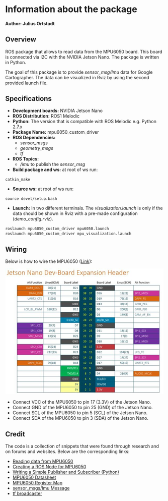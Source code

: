 # Information about the package
#### Author: Julius Ortstadt

## Overview
ROS package that allows to read data from the MPU6050 board.
This board is connected via I2C with the NVIDIA Jetson Nano.
The package is written in Python.

The goal of this package is to provide *sensor_msg/Imu* data for Google Cartographer. 
The data can be visualized in Rviz by using the second provided launch file.

## Specifications
- **Development boards:** NVIDIA Jetson Nano
- **ROS Distribution:** ROS1 Melodic
- **Python:** The version that is compatible with ROS Melodic e.g. Python 2.7.x
- **Package Name:** mpu6050_custom_driver
- **ROS Dependencies:**
  - *sensor_msgs*
  - *geometry_msgs*
  - *tf*
- **ROS Topics:**
  - */imu* to publish the *sensor_msg*
- **Build package and ws:** at root of ws run:
```
catkin_make
```
- **Source ws:** at root of ws run:
``` 
source devel/setup.bash
```
- **Launch:** In two different terminals. The *visualization.launch* is only if the data should be shown in Rviz with a pre-made configuration (*demo_config.rviz*).
```
roslaunch mpu6050_custom_driver mpu6050.launch
roslaunch mpu6050_custom_driver mpu_visualization.launch
```


## Wiring
Below is how to wire the MPU6050 ([Link](https://automaticaddison.com/visualize-imu-data-using-the-mpu6050-ros-and-jetson-nano/)):


![Nvidia Jetson Nano GPIO](1-pin-diagram-nvidia-jetson-nano.jpg)

- Connect VCC of the MPU6050 to pin 17 (3.3V) of the Jetson Nano.
- Connect GND of the MPU6050 to pin 25 (GND) of the Jetson Nano.
- Connect SCL of the MPU6050 to pin 5 (SCL) of the Jetson Nano.
- Connect SDA of the MPU6050 to pin 3 (SDA) of the Jetson Nano.

## Credit
The code is a collection of snippets that were found through research and on forums and websites. 
Below are the corresponding links:
- [Reading data from MPU6050](https://automaticaddison.com/visualize-imu-data-using-the-mpu6050-ros-and-jetson-nano/)
- [Creating a ROS Node for MPU6050](https://velog.io/@mseokq23/Jetson-Project6MPU6050-GY-521-6-Axis-IMU-SensorCustom-Script-Create)
- [Writing a Simple Publisher and Subscriber (Python)](http://wiki.ros.org/ROS/Tutorials/WritingPublisherSubscriber%28python%29)
- [MPU6050 Datasheet](https://invensense.tdk.com/wp-content/uploads/2015/02/MPU-6000-Datasheet1.pdf)
- [MPU6050 Register Map](https://invensense.tdk.com/wp-content/uploads/2015/02/MPU-6000-Register-Map1.pdf)
- [sensor_msgs/Imu Message](http://docs.ros.org/en/noetic/api/sensor_msgs/html/msg/Imu.html)
- [tf broadcaster](https://github.com/bandasaikrishna/orientations_from_IMU_MPU_6050/blob/main/mpu_6050_driver/scripts/tf_broadcaster_imu.py)